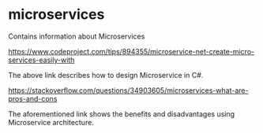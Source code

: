 # microservices
Contains information about Microservices


https://www.codeproject.com/tips/894355/microservice-net-create-micro-services-easily-with

The above link describes how to design Microservice in C#.

https://stackoverflow.com/questions/34903605/microservices-what-are-pros-and-cons

The aforementioned link shows the benefits and disadvantages using Microservice architecture.

